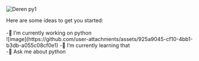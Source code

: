 ![Deren py1](https://github.com/user-attachments/assets/f2c07ee1-cb10-4017-924c-96a36da3a0db)

<!--
**Deren-Es/Deren-Es** is a ✨ _special_ ✨ repository because its `README.md` (this file) appears on your GitHub profile.
--!>
Here are some ideas to get you started:<br>
<br>
-🔭 I’m currently working on python<br>                         ![image](https://github.com/user-attachments/assets/925a9045-cf10-4bb1-b3db-a055c08cf0e1)
-🌱 I’m currently learning that<br>
-💬 Ask me about python<br>


